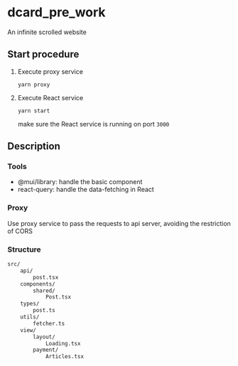 # dcard_pre_work
An infinite scrolled website

## Start procedure

1. Execute proxy service
    ```
    yarn proxy
    ```
2. Execute React service
    ```
    yarn start
    ```
    make sure the React service is running on port `3000`

## Description

### Tools

* @mui/library: handle the basic component
* react-query: handle the data-fetching in React

### Proxy

Use proxy service to pass the requests to api server, avoiding the restriction of CORS

### Structure

```txt
src/
    api/
        post.tsx
    components/
        shared/
            Post.tsx
    types/
        post.ts
    utils/
        fetcher.ts
    view/
        layout/
            Loading.tsx
        payment/
            Articles.tsx
```
